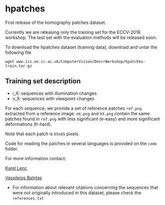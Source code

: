 # hpatches

First release of the homography patches dataset. 

Currently we are releasing only the training set for the ECCV-2016 workshop. 
The test set with the evaluation methods will be released soon. 

To download the hpatches dataset (training data), download and untar the following file

`wget www.iis.ee.ic.ac.uk/ComputerVision/DescrWorkshop/hpatches-train.tar.gz`

## Training set description
* i_X: sequences with illumination changes
* v_X: sequences with viewpoint changes

For each sequence, we provide a set of reference patches `ref.png` extracted from a reference image. 
`eX.png` and `hX.png` contain the same patches found in `ref.png` with less significant (e-easy) and 
more significant deformations (h-hard). 

Note that each patch is `65x65` pixels.

Code for reading the patches in several languages is provided on the `code` folder.

For more information contact:

[Karel Lenc](mailto:karel@robots.ox.ac.uk)

[Vassileios Balntas](mailto:v.balntas@imperial.ac.uk)


* For information about relevant citations concerning the sequences
that were not originally introduced in this dataset, please check the
`references.txt`
